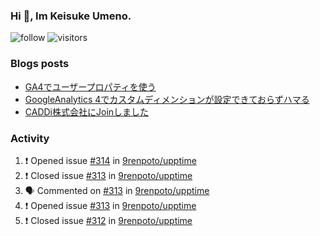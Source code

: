 ### Hi 👋, Im Keisuke Umeno.

<!--
**9renpoto/9renpoto** is a ✨ _special_ ✨ repository because its `README.md` (this file) appears on your GitHub profile.

Here are some ideas to get you started:

- 🔭 I’m currently working on ...
- 🌱 I’m currently learning ...
- 👯 I’m looking to collaborate on ...
- 🤔 I’m looking for help with ...
- 💬 Ask me about ...
- 📫 How to reach me: ...
- 😄 Pronouns: ...
- ⚡ Fun fact: ...
-->

![follow](https://img.shields.io/github/followers/9renpoto?label=Follow&style=social)
![visitors](https://komarev.com/ghpvc/?username=9renpoto&label=Profile%20views&color=0e75b6&style=flat)

### Blogs posts

<!-- BLOG-POST-LIST:START -->
- [GA4でユーザープロパティを使う](https://9renpoto.dev/2021/02/21/google-analytics-4-user-properties/)
- [GoogleAnalytics 4でカスタムディメンションが設定できておらずハマる](https://9renpoto.dev/2021/02/13/google-analytics-4/)
- [CADDi株式会社にJoinしました](https://9renpoto.dev/2020/12/05/join/)
<!-- BLOG-POST-LIST:END -->

### Activity

<!--START_SECTION:activity-->
1. ❗️ Opened issue [#314](https://github.com/9renpoto/upptime/issues/314) in [9renpoto/upptime](https://github.com/9renpoto/upptime)
2. ❗️ Closed issue [#313](https://github.com/9renpoto/upptime/issues/313) in [9renpoto/upptime](https://github.com/9renpoto/upptime)
3. 🗣 Commented on [#313](https://github.com/9renpoto/upptime/issues/313) in [9renpoto/upptime](https://github.com/9renpoto/upptime)
4. ❗️ Opened issue [#313](https://github.com/9renpoto/upptime/issues/313) in [9renpoto/upptime](https://github.com/9renpoto/upptime)
5. ❗️ Closed issue [#312](https://github.com/9renpoto/upptime/issues/312) in [9renpoto/upptime](https://github.com/9renpoto/upptime)
<!--END_SECTION:activity-->

<!--START_SECTION:waka-->
<!--END_SECTION:waka-->
